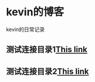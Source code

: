 # kevin的博客
kevin的日常记录

## 测试连接目录1[This link](/jishu/jishu.md)
## 测试连接目录2[This link](http://baidu.com/)
